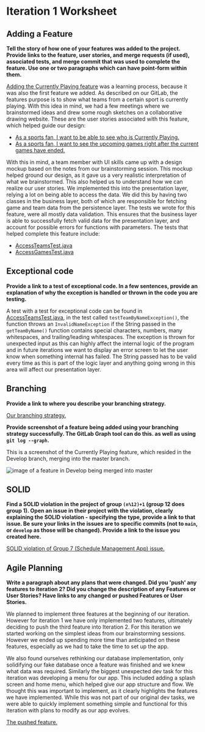 # Iteration 1 Worksheet

## Adding a Feature
**Tell the story of how one of your features was added to the project. Provide links to the
feature, user stories, and merge requests (if used), associated tests, and merge commit that was used to complete the feature. Use one or two paragraphs which can have point-form within them.**

[Adding the Currently Playing feature](https://code.cs.umanitoba.ca/3350-winter-2021-a03/winnipeg-sports-app-a03-group-6/-/issues/1) was a learning process, because it was also the first feature we added. As described on our GitLab, the features purpose is to show what teams from a certain sport is currently playing. With this idea in mind, we had a few meetings where we brainstormed ideas and drew some rough sketches on a collaborative drawing website. These are the user stories associated with this feature, which helped guide our design:

- [As a sports fan, I want to be able to see who is Currently Playing.](https://code.cs.umanitoba.ca/3350-winter-2021-a03/winnipeg-sports-app-a03-group-6/-/issues/2)
- [As a sports fan, I want to see the upcoming games right after the current games have ended.](https://code.cs.umanitoba.ca/3350-winter-2021-a03/winnipeg-sports-app-a03-group-6/-/issues/3)

With this in mind, a team member with UI skills came up with a design mockup based on the notes from our brainstorming session. This mockup helped ground our design, as it  gave us a very realistic interpretation of what we brainstormed. This also helped us to understand how we can realize our user stories. We implemented this into the presentation layer, relying a lot on being able to access the data. We did this by having two classes in the business layer, both of which are responsible for fetching game and team data from the persistence layer. The tests we wrote for this feature, were all mostly data validation. This ensures that the business layer is able to successfully fetch valid data for the presentation layer, and account for possible errors for functions with parameters. The tests that helped complete this feature include:

- [AccessTeamsTest.java](https://code.cs.umanitoba.ca/3350-winter-2021-a03/winnipeg-sports-app-a03-group-6/-/blob/master/app/src/test/java/comp3350/winSport/tests/business/AccessTeamsTest.java)
- [AccessGamesTest.java](https://code.cs.umanitoba.ca/3350-winter-2021-a03/winnipeg-sports-app-a03-group-6/-/blob/master/app/src/test/java/comp3350/winSport/tests/business/AccessGamesTest.java)


## Exceptional code
**Provide a link to a test of exceptional code. In a few sentences,
provide an explanation of why the exception is handled or thrown
in the code you are testing.**

A test with a test for exceptional code can be found in [AccessTeamsTest.java](https://code.cs.umanitoba.ca/3350-winter-2021-a03/winnipeg-sports-app-a03-group-6/-/blob/master/app/src/test/java/comp3350/winSport/tests/business/AccessTeamsTest.java), in the test called `testTeamByNameException()`, the function throws an `InvalidNameException` if the String passed in the `getTeamByName()` function contains special characters, numbers, many whitespaces, and trailing/leading whitespaces. The exception is thrown for unexpected input as this can highly affect the internal logic of the program and in future iterations we want to display an error screen to let the user know when something internal has failed. The String passed has to be valid every time as this is part of the logic layer and anything going wrong in this area will affect our presentation layer.

## Branching
**Provide a link to where you describe your branching strategy.**

[Our branching strategy.](https://code.cs.umanitoba.ca/3350-winter-2021-a03/winnipeg-sports-app-a03-group-6/-/blob/master/README.md#branching-strategy)

**Provide screenshot of a feature being added using your branching strategy
successfully. The GitLab Graph tool can do this.
as well as using `git log --graph`.**

This is a screenshot of the Currently Playing feature, which resided in the Develop branch, merging into the master branch.

![image of a feature in Develop being merged into master](https://i.imgur.com/daudbHt.png)


## SOLID
**Find a SOLID violation in the project of group `(n%12)+1` (group 12 does group 1).
Open an issue in their project with the violation,
clearly explaining the SOLID violation - specifying the type, provide a link to that issue. Be sure your links in the issues are to **specific commits** (not to `main`, or `develop` as those will be changed). Provide a link to the issue you created here.**

[SOLID violation of Group 7 (Schedule Management App) issue.](https://code.cs.umanitoba.ca/3350-winter-2021-a03/Team-7/-/issues/57)

## Agile Planning
**Write a paragraph about any plans that were changed. Did you
'push' any features to iteration 2? Did you change the description
of any Features or User Stories? Have links to any changed or pushed Features or User Stories.**

We planned to implement three features at the beginning of our iteration. However for iteration 1 we have only implemented two features, ultimately deciding to push the third feature into Iteration 2. For this iteration we started working on the simplest ideas from our brainstorming sessions. However we ended up spending more time than anticipated on these features, especially as we had to take the time to set up the app. 

We also found ourselves rethinking our database implementation, only solidifying our fake database once a feature was finished and we knew what data was required. Similarly the biggest unexpected dev task for this iteration was developing a menu for our app. This included adding a splash screen and home menu, which helped give our app structure and flow. We thought this was important to implement, as it clearly highlights the features we have implemented. While this was not part of our original dev tasks, we were able to quickly implement something simple and functional for this iteration with plans to modify as our app evolves.


[The pushed feature.](https://code.cs.umanitoba.ca/3350-winter-2021-a03/winnipeg-sports-app-a03-group-6/-/issues/5)

